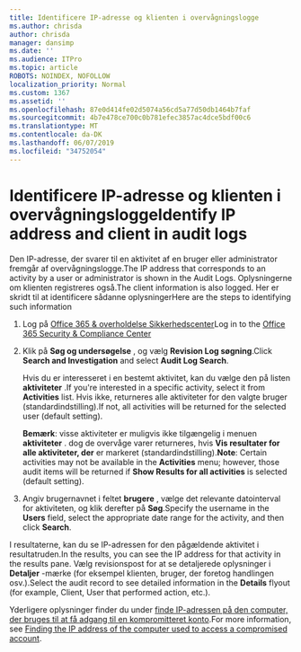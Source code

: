 ```yaml
---
title: Identificere IP-adresse og klienten i overvågningslogge
ms.author: chrisda
author: chrisda
manager: dansimp
ms.date: ''
ms.audience: ITPro
ms.topic: article
ROBOTS: NOINDEX, NOFOLLOW
localization_priority: Normal
ms.custom: 1367
ms.assetid: ''
ms.openlocfilehash: 87e0d414fe02d5074a56cd5a77d50db1464b7faf
ms.sourcegitcommit: 4b7e478ce700c0b781efec3857ac4dce5bdf00c6
ms.translationtype: MT
ms.contentlocale: da-DK
ms.lasthandoff: 06/07/2019
ms.locfileid: "34752054"
---
```

# <a name="identify-ip-address-and-client-in-audit-logs"></a><span data-ttu-id="72045-102">Identificere IP-adresse og klienten i overvågningslogge</span><span class="sxs-lookup"><span data-stu-id="72045-102">Identify IP address and client in audit logs</span></span>

<span data-ttu-id="72045-103">Den IP-adresse, der svarer til en aktivitet af en bruger eller administrator fremgår af overvågningslogge.</span><span class="sxs-lookup"><span data-stu-id="72045-103">The IP address that corresponds to an activity by a user or administrator is shown in the Audit Logs.</span></span> <span data-ttu-id="72045-104">Oplysningerne om klienten registreres også.</span><span class="sxs-lookup"><span data-stu-id="72045-104">The client information is also logged.</span></span> <span data-ttu-id="72045-105">Her er skridt til at identificere sådanne oplysninger</span><span class="sxs-lookup"><span data-stu-id="72045-105">Here are the steps to identifying such information</span></span>

1. <span data-ttu-id="72045-106">Log på [Office 365 & overholdelse Sikkerhedscenter](https://protection.office.com/)</span><span class="sxs-lookup"><span data-stu-id="72045-106">Log in to the [Office 365 Security & Compliance Center](https://protection.office.com/)</span></span>

2. <span data-ttu-id="72045-107">Klik på **Søg og undersøgelse** , og vælg **Revision Log søgning**.</span><span class="sxs-lookup"><span data-stu-id="72045-107">Click **Search and Investigation** and select **Audit Log Search**.</span></span>

   <span data-ttu-id="72045-108">Hvis du er interesseret i en bestemt aktivitet, kan du vælge den på listen **aktiviteter** .</span><span class="sxs-lookup"><span data-stu-id="72045-108">If you're interested in a specific activity, select it from **Activities** list.</span></span> <span data-ttu-id="72045-109">Hvis ikke, returneres alle aktiviteter for den valgte bruger (standardindstilling).</span><span class="sxs-lookup"><span data-stu-id="72045-109">If not, all activities will be returned for the selected user (default setting).</span></span>

   <span data-ttu-id="72045-110">**Bemærk**: visse aktiviteter er muligvis ikke tilgængelig i menuen **aktiviteter** . dog de overvåge varer returneres, hvis **Vis resultater for alle aktiviteter, der** er markeret (standardindstilling).</span><span class="sxs-lookup"><span data-stu-id="72045-110">**Note**: Certain activities may not be available in the **Activities** menu; however, those audit items will be returned if **Show Results for all activities** is selected (default setting).</span></span>

3. <span data-ttu-id="72045-111">Angiv brugernavnet i feltet **brugere** , vælge det relevante datointerval for aktiviteten, og klik derefter på **Søg**.</span><span class="sxs-lookup"><span data-stu-id="72045-111">Specify the username in the **Users** field, select the appropriate date range for the activity, and then click **Search**.</span></span>

<span data-ttu-id="72045-112">I resultaterne, kan du se IP-adressen for den pågældende aktivitet i resultatruden.</span><span class="sxs-lookup"><span data-stu-id="72045-112">In the results, you can see the IP address for that activity in the results pane.</span></span> <span data-ttu-id="72045-113">Vælg revisionspost for at se detaljerede oplysninger i **Detaljer** -mærke (for eksempel klienten, bruger, der foretog handlingen osv.).</span><span class="sxs-lookup"><span data-stu-id="72045-113">Select the audit record to see detailed information in the **Details** flyout (for example, Client, User that performed action, etc.).</span></span>

<span data-ttu-id="72045-114">Yderligere oplysninger finder du under [finde IP-adressen på den computer, der bruges til at få adgang til en kompromitteret konto](https://docs.microsoft.com/office365/securitycompliance/auditing-troubleshooting-scenarios#finding-the-ip-address-of-the-computer-used-to-access-a-compromised-account).</span><span class="sxs-lookup"><span data-stu-id="72045-114">For more information, see [Finding the IP address of the computer used to access a compromised account](https://docs.microsoft.com/office365/securitycompliance/auditing-troubleshooting-scenarios#finding-the-ip-address-of-the-computer-used-to-access-a-compromised-account).</span></span>
